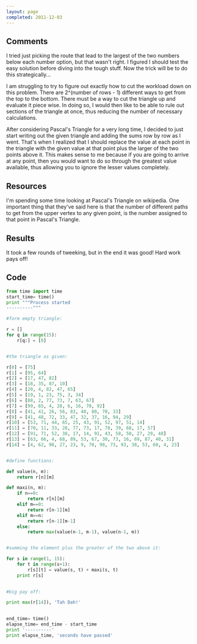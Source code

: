 ```yaml
---
layout: page
completed: 2011-12-03
---
```


## Comments

I tried just picking the route that lead to the largest of the two numbers
below each number option, but that wasn't right. I figured I should test the
easy solution before diving into the tough stuff. Now the trick will be to do
this strategically...

I am struggling to try to figure out exactly how to cut the workload down on
this problem. There are 2^(number of rows - 1) different ways to get from the
top to the bottom. There must be a way to cut the triangle up and evaluate it
piece wise. In doing so, I would then like to be able to rule out sections of
the triangle at once, thus reducing the number of necessary calculations.

After considering Pascal's Triangle for a very long time, I decided to just
start writing out the given triangle and adding the sums row by row as I went.
That's when I realized that I should replace the value at each point in the
triangle with the given value at that point plus the larger of the two points
above it. This makes sense to me because if you are going to arrive at any
point, then you would want to do so through the greatest value available, thus
allowing you to ignore the lesser values completely.

## Resources

I'm spending some time looking at Pascal's Triangle on wikipedia. One important
thing that they've said here is that the number of different paths to get from
the upper vertex to any given point, is the number assigned to that point in
Pascal's Triangle.

## Results

It took a few rounds of tweeking, but in the end it was good! Hard work pays off!

## Code

```python
from time import time
start_time= time()
print """Process started
----------"""

#form empty triangle:

r = []
for q in range(15):
	r[q:] = [0]


#the triangle as given:

r[0] = [75]
r[1] = [95, 64]
r[2] = [17, 47, 82]
r[3] = [18, 35, 87, 10]
r[4] = [20, 4, 82, 47, 65]
r[5] = [19, 1, 23, 75, 3, 34]
r[6] = [88, 2, 77, 73, 7, 63, 67]
r[7] = [99, 65, 4, 28, 6, 16, 70, 92]
r[8] = [41, 41, 26, 56, 83, 40, 80, 70, 33]
r[9] = [41, 48, 72, 33, 47, 32, 37, 16, 94, 29]
r[10] = [53, 71, 44, 65, 25, 43, 91, 52, 97, 51, 14]
r[11] = [70, 11, 33, 28, 77, 73, 17, 78, 39, 68, 17, 57]
r[12] = [91, 71, 52, 38, 17, 14, 91, 43, 58, 50, 27, 29, 48]
r[13] = [63, 66, 4, 68, 89, 53, 67, 30, 73, 16, 69, 87, 40, 31]
r[14] = [4, 62, 98, 27, 23, 9, 70, 98, 73, 93, 38, 53, 60, 4, 23]


#define functions:

def value(n, m):
	return r[n][m]

def maxi(n, m):
	if n==0:
		return r[n][m]
	elif m==0:
		return r[n-1][m]
	elif m==n:
		return r[n-1][m-1]
	else:
		return max(value(n-1, m-1), value(n-1, m))


#summing the element plus the greater of the two above it:

for s in range(1, 15):
	for t in range(s+1):
		r[s][t] = value(s, t) + maxi(s, t)
	print r[s]
		

#big pay off:

print max(r[14]), 'Tah Dah!'
		

end_time= time()
elapse_time= end_time - start_time
print '----------'
print elapse_time, 'seconds have passed'
```
